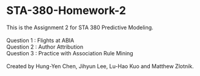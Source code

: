 # STA-380-Homework-2

This is the Assignment 2 for STA 380 Predictive Modeling.<br><br>
Question 1 : Flights at ABIA<br>
Question 2 : Author Attribution<br>
Question 3 : Practice with Association Rule Mining<br><br>
Created by Hung-Yen Chen, Jihyun Lee, Lu-Hao Kuo and Matthew Zlotnik. 
